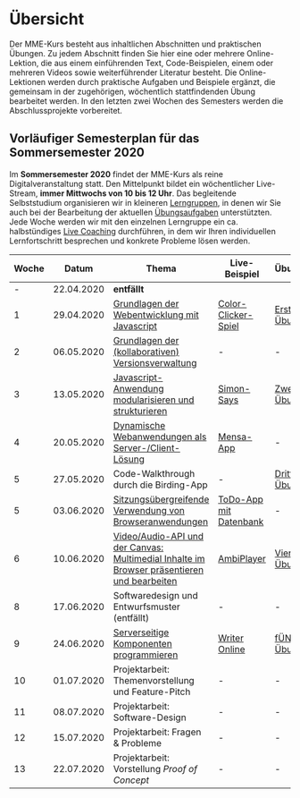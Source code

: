 # Übersicht

Der MME-Kurs besteht aus inhaltlichen Abschnitten und praktischen Übungen. Zu jedem Abschnitt finden Sie hier eine oder mehrere Online-Lektion, die aus einem einführenden Text, Code-Beispielen, einem oder mehreren Videos sowie weiterführender Literatur besteht. Die Online-Lektionen werden durch praktische Aufgaben und Beispiele ergänzt, die gemeinsam in der zugehörigen, wöchentlich stattfindenden Übung bearbeitet werden. In den letzten zwei Wochen des Semesters werden die Abschlussprojekte vorbereitet. 

## Vorläufiger Semesterplan für das Sommersemester 2020

Im **Sommersemester 2020** findet der MME-Kurs als reine Digitalveranstaltung statt. Den Mittelpunkt bildet ein wöchentlicher Live-Stream, **immer Mittwochs von 10 bis 12 Uhr**. Das begleitende Selbststudium organisieren wir in kleineren [Lerngruppen](./00-Class-Introduction/study-groups), in denen wir Sie auch bei der Bearbeitung der aktuellen [Übungsaufgaben](../Aufgaben) unterstützten. Jede Woche werden wir mit den einzelnen Lerngruppe ein ca. halbstündiges [Live Coaching](./00-Class-Introduction/study-groups#coaching) durchführen, in dem wir Ihren individuellen Lernfortschritt besprechen und konkrete Probleme lösen werden.

| Woche | Datum | Thema | Live-Beispiel | Übungsaufgabe |
|---|-------|-------|---------------|---------------|
|-| 22.04.2020 | **entfällt** | | |
|1| 29.04.2020 | [Grundlagen der Webentwicklung mit Javascript](./01-Basics) | [Color-Clicker-Spiel](../Demos/simple-color-clicker.md)  | [Erste Übungsaufgabe](../Aufgaben/SS20-01-Klopapierrechner) |
|2| 06.05.2020 | [Grundlagen der (kollaborativen) Versionsverwaltung](./02-Version-Control) | - | - |
|3| 13.05.2020 | [Javascript-Anwendung modularisieren und strukturieren](./03-Anwendungen-modularisieren) | [Simon-Says](../Demos/simon-says.md) | [Zweite Übungsaufgabe](../Aufgaben/SS20-02-Birding-App) |
|4| 20.05.2020 | [Dynamische Webanwendungen als Server-/Client-Lösung](./04-Server-Client-Kommunikation) | [Mensa-App](../Demos/mensa-app.md) | - |
|5| 27.05.2020 | Code-Walkthrough durch die Birding-App | - | [Dritte Übungsaufgabe](../Aufgaben/SS20-03-Countdown) |
|5| 03.06.2020 | [Sitzungsübergreifende Verwendung von Browseranwendungen](./05-Daten-im-Browser-persistieren) | [ToDo-App mit Datenbank](../Demos/todo-list-db.md) | - |
|6| 10.06.2020 | [Video/Audio-API und der Canvas: Multimedial Inhalte im Browser präsentieren und bearbeiten](./06-Audio-Video-und-der-Canvas) | [AmbiPlayer](../Demos/ambi-player.md) | [Vierte Übungsaufgabe](../Aufgaben/SS20-04-Video-Assistant) |
|8| 17.06.2020 | Softwaredesign und Entwurfsmuster (entfällt) | - | - |
|9| 24.06.2020 | [Serverseitige Komponenten programmieren](./07-Javascript-ausserhalb-des-Browsers) | [Writer Online](../Demos/writer-online.md) | [fÜNFTE Übungsaufgabe](../Aufgaben/SS20-05-PomodoroTimer) |
|10| 01.07.2020 | Projektarbeit: Themenvorstellung und Feature-Pitch | - | - |
|11| 08.07.2020 | Projektarbeit: Software-Design | - | - |
|12| 15.07.2020 | Projektarbeit: Fragen & Probleme | - | - |
|13| 22.07.2020 | Projektarbeit: Vorstellung *Proof of Concept*| - | - |